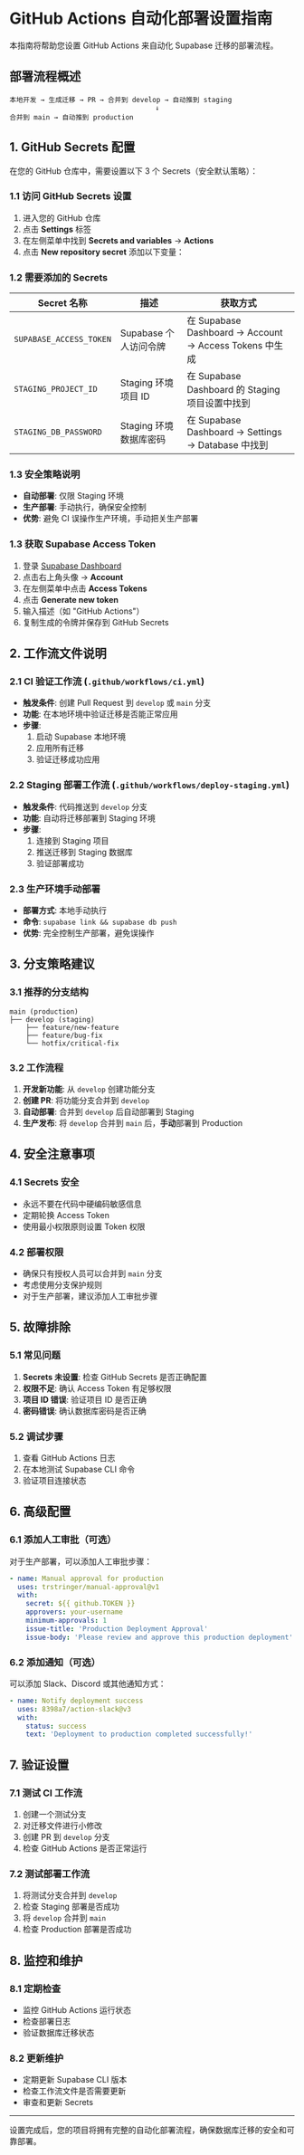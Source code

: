 # GitHub Actions 自动化部署设置指南

本指南将帮助您设置 GitHub Actions 来自动化 Supabase 迁移的部署流程。

## 部署流程概述

```
本地开发 → 生成迁移 → PR → 合并到 develop → 自动推到 staging
                                    ↓
合并到 main → 自动推到 production
```

## 1. GitHub Secrets 配置

在您的 GitHub 仓库中，需要设置以下 3 个 Secrets（安全默认策略）：

### 1.1 访问 GitHub Secrets 设置

1. 进入您的 GitHub 仓库
2. 点击 **Settings** 标签
3. 在左侧菜单中找到 **Secrets and variables** → **Actions**
4. 点击 **New repository secret** 添加以下变量：

### 1.2 需要添加的 Secrets

| Secret 名称             | 描述                   | 获取方式                                               |
| ----------------------- | ---------------------- | ------------------------------------------------------ |
| `SUPABASE_ACCESS_TOKEN` | Supabase 个人访问令牌  | 在 Supabase Dashboard → Account → Access Tokens 中生成 |
| `STAGING_PROJECT_ID`    | Staging 环境项目 ID    | 在 Supabase Dashboard 的 Staging 项目设置中找到        |
| `STAGING_DB_PASSWORD`   | Staging 环境数据库密码 | 在 Supabase Dashboard → Settings → Database 中找到     |

### 1.3 安全策略说明

- **自动部署**: 仅限 Staging 环境
- **生产部署**: 手动执行，确保安全控制
- **优势**: 避免 CI 误操作生产环境，手动把关生产部署

### 1.3 获取 Supabase Access Token

1. 登录 [Supabase Dashboard](https://supabase.com/dashboard)
2. 点击右上角头像 → **Account**
3. 在左侧菜单中点击 **Access Tokens**
4. 点击 **Generate new token**
5. 输入描述（如 "GitHub Actions"）
6. 复制生成的令牌并保存到 GitHub Secrets

## 2. 工作流文件说明

### 2.1 CI 验证工作流 (`.github/workflows/ci.yml`)

- **触发条件**: 创建 Pull Request 到 `develop` 或 `main` 分支
- **功能**: 在本地环境中验证迁移是否能正常应用
- **步骤**:
  1. 启动 Supabase 本地环境
  2. 应用所有迁移
  3. 验证迁移成功应用

### 2.2 Staging 部署工作流 (`.github/workflows/deploy-staging.yml`)

- **触发条件**: 代码推送到 `develop` 分支
- **功能**: 自动将迁移部署到 Staging 环境
- **步骤**:
  1. 连接到 Staging 项目
  2. 推送迁移到 Staging 数据库
  3. 验证部署成功

### 2.3 生产环境手动部署

- **部署方式**: 本地手动执行
- **命令**: `supabase link && supabase db push`
- **优势**: 完全控制生产部署，避免误操作

## 3. 分支策略建议

### 3.1 推荐的分支结构

```
main (production)
├── develop (staging)
    ├── feature/new-feature
    ├── feature/bug-fix
    └── hotfix/critical-fix
```

### 3.2 工作流程

1. **开发新功能**: 从 `develop` 创建功能分支
2. **创建 PR**: 将功能分支合并到 `develop`
3. **自动部署**: 合并到 `develop` 后自动部署到 Staging
4. **生产发布**: 将 `develop` 合并到 `main` 后，**手动**部署到 Production

## 4. 安全注意事项

### 4.1 Secrets 安全

- 永远不要在代码中硬编码敏感信息
- 定期轮换 Access Token
- 使用最小权限原则设置 Token 权限

### 4.2 部署权限

- 确保只有授权人员可以合并到 `main` 分支
- 考虑使用分支保护规则
- 对于生产部署，建议添加人工审批步骤

## 5. 故障排除

### 5.1 常见问题

1. **Secrets 未设置**: 检查 GitHub Secrets 是否正确配置
2. **权限不足**: 确认 Access Token 有足够权限
3. **项目 ID 错误**: 验证项目 ID 是否正确
4. **密码错误**: 确认数据库密码是否正确

### 5.2 调试步骤

1. 查看 GitHub Actions 日志
2. 在本地测试 Supabase CLI 命令
3. 验证项目连接状态

## 6. 高级配置

### 6.1 添加人工审批（可选）

对于生产部署，可以添加人工审批步骤：

```yaml
- name: Manual approval for production
  uses: trstringer/manual-approval@v1
  with:
    secret: ${{ github.TOKEN }}
    approvers: your-username
    minimum-approvals: 1
    issue-title: 'Production Deployment Approval'
    issue-body: 'Please review and approve this production deployment'
```

### 6.2 添加通知（可选）

可以添加 Slack、Discord 或其他通知方式：

```yaml
- name: Notify deployment success
  uses: 8398a7/action-slack@v3
  with:
    status: success
    text: 'Deployment to production completed successfully!'
```

## 7. 验证设置

### 7.1 测试 CI 工作流

1. 创建一个测试分支
2. 对迁移文件进行小修改
3. 创建 PR 到 `develop` 分支
4. 检查 GitHub Actions 是否正常运行

### 7.2 测试部署工作流

1. 将测试分支合并到 `develop`
2. 检查 Staging 部署是否成功
3. 将 `develop` 合并到 `main`
4. 检查 Production 部署是否成功

## 8. 监控和维护

### 8.1 定期检查

- 监控 GitHub Actions 运行状态
- 检查部署日志
- 验证数据库迁移状态

### 8.2 更新维护

- 定期更新 Supabase CLI 版本
- 检查工作流文件是否需要更新
- 审查和更新 Secrets

---

设置完成后，您的项目将拥有完整的自动化部署流程，确保数据库迁移的安全和可靠部署。
